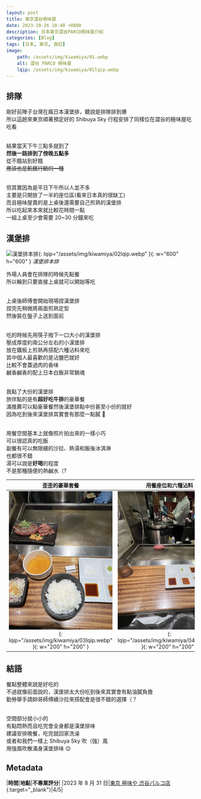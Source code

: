 ```yaml
---
layout: post
title: 東京澀谷極味屋
date: 2023-10-26 10:40 +0800
description: 日本東京澀谷PARCO極味屋介紹
categories: [Blog]
tags: [日本, 東京, 食記]
image: 
    path: /assets/img/kiwamiya/01.webp
    alt: 澀谷 PARCO 極味屋
    lqip: /assets/img/kiwamiya/01lqip.webp
---
```


## 排隊
剛好前陣子台灣在瘋日本漢堡排，聽說是排隊排到爆<br>
所以這趟來東京順著預定好的 Shibuya Sky 行程安排了同樣位在澀谷的極味屋吃吃看<br><br>

結果當天下午三點多就到了<br>
**然後一路排到了傍晚五點多**<br>
從不餓站到好餓<br>
~~應該也是飢餓行銷的一種~~<br><br>

但其實因為是平日下午所以人並不多<br>
主要是只開放了一半的座位區(看來日本真的很缺工)<br>
而且極味屋賣的是上桌後還需要自己煎熟的漢堡排<br>
所以吃起來本來就比較花時間一點<br>
一組上桌至少會需要 20~30 分鐘來吃<br>

## 漢堡排
![漢堡排本排](/assets/img/kiwamiya/02.webp){: lqip="/assets/img/kiwamiya/02lqip.webp" }{: w="600" h="600" }
*漢堡排本排*

外場人員會在排隊的時候先點餐<br>
所以輪到只要直接上桌就可以開始等吃<br><br>

上桌後師傅會開始現場捏漢堡排<br>
捏完先稍微將兩面煎熟定型<br>
然後裝在盤子上送到面前<br><br>

吃的時候先用筷子撥下一口大小的漢堡排<br>
壓成厚度約兩公分左右的小漢堡排<br>
放在鐵板上煎熟再搭配六種沾料來吃<br>
其中個人最喜歡的是沾鹽巴就好<br>
比較不會蓋過肉的香味<br>
鹹香鹹香的配上日本白飯非常銷魂<br><br>

我點了大份的漢堡排<br>
旅伴點的是有**超好吃牛排**的豪華餐<br>
滿推薦可以點豪華餐然後漢堡排點中份甚至小份的就好<br>
因為吃到後來漢堡排其實會有那麼一點膩 🤏<br><br>

用餐空間基本上就像照片拍出來的一樣小巧<br>
可以很認真的吃飯<br>
副餐有可以無限續的沙拉、熱湯和飯後冰淇淋<br>
也都很不錯<br>
湯可以說是**好喝**的程度<br>
不是那種隨便的熱鹹水（?<br>

|歪歪的豪華套餐|用餐座位和六種沾料|座位隔板上的指南|
|:-:|:-:|:-:|
|![歪歪的豪華套餐](/assets/img/kiwamiya/03.webp){: lqip="/assets/img/kiwamiya/03lqip.webp" }{: w="200" h="200" }|![用餐座位和六種沾料](/assets/img/kiwamiya/04.webp){: lqip="/assets/img/kiwamiya/04lqip.webp" }{: w="200" h="200" }|![座位隔板上的指南](/assets/img/kiwamiya/05.webp){: lqip="/assets/img/kiwamiya/05lqip.webp" }{: w="200" h="200" }|

## 結語
餐點整體來說是好吃的<br>
不過就像前面說的，漢堡排太大份吃到後來其實會有點油膩負擔<br>
勤勞舉手請帥哥師傅續沙拉來搭配會是很不錯的選擇（？<br><br>

空間部分就小小的<br>
有點悶熱而且吃完會全身都是漢堡排味<br>
建議安排晚餐，吃完就回家洗澡<br>
或者和我們一樣上 Shibuya Sky 吹（強）風<br>
用強風吹散滿身漢堡排味 😌

## Metadata

|**時間**|**地點**|**不專業評分**|
|2023 年 8 月 31 日|[東京 極味や 渋谷パルコ店](https://maps.app.goo.gl/QrKL9tw8B87Aq1c36){:target="_blank"}|4/5|
